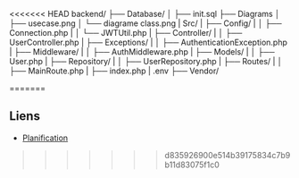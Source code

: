 <<<<<<< HEAD
backend/
├── Database/
│   ├── init.sql
├── Diagrams
│   ├── usecase.png
│   └── diagrame class.png
|   Src/
|   ├── Config/
|   │   ├── Connection.php
|   │   └── JWTUtil.php
|   ├── Controller/
|   │   ├── UserController.php
|   ├── Exceptions/
|   │   ├── AuthenticationException.php
|   ├── Middleware/
|   │   ├── AuthMiddleware.php
|   ├── Models/
|   │   ├── User.php
|   ├── Repository/
|   │   ├── UserRepository.php
|   ├── Routes/
|   │   ├── MainRoute.php
|   ├── index.php
|   .env
├── Vendor/

=======
## Liens
- [Planification](https://amineyoucode.atlassian.net/jira/software/projects/STOR/boards/8/timeline?shared=&atlOrigin=eyJpIjoiYWVjZGI0YzFiMDViNDZkOWE4ZmE1YTIxYWM5ODgwMTEiLCJwIjoiaiJ9)
>>>>>>> d835926900e514b39175834c7b9b11d83075f1c0
